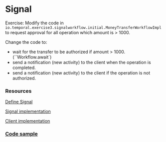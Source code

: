 # Signal

Exercise: Modify the code in `io.temporal.exercise3.signalworkflow.initial.MoneyTransferWorkflowImpl` to request
approval for all operation which amount is > 1000.

Change the code to:

- wait for the transfer to be authorized if amount > 1000. (``Workflow.await`)
- send a notification (new activity) to the client when the operation is completed.
- send a notification (new activity) to the client if the operation is not authorized.


### Resources
[Define Signal](https://docs.temporal.io/dev-guide/java/features?lang=java#define-signal)

[Signal implementation](https://docs.temporal.io/dev-guide/java/features?lang=java#handle-signals)

[Client implementation](https://docs.temporal.io/application-development/features?lang=java#send-signal-from-client)


### [Code sample](https://github.com/temporalio/samples-java/blob/main/core/src/main/java/io/temporal/samples/hello/HelloSignal.java) 



